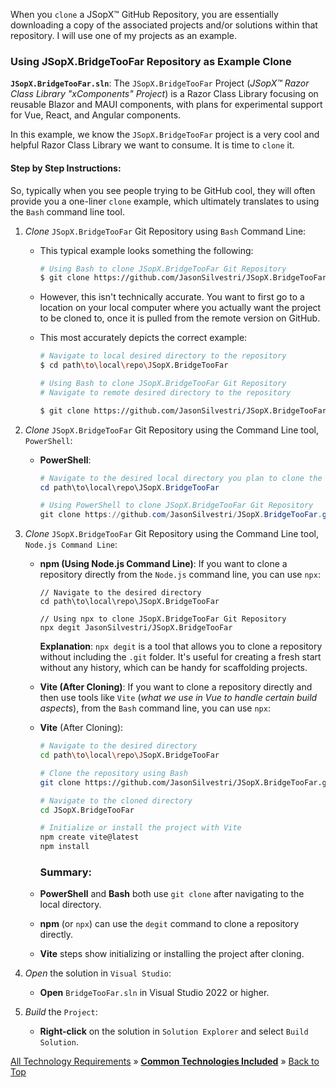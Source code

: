 ﻿
When you `clone` a JSopX™ GitHub Repository, you are essentially downloading a copy of the associated projects and/or solutions within that repository. I will use one of my projects as an example.

### Using JSopX.BridgeTooFar Repository as Example Clone

**`JSopX.BridgeTooFar.sln`**: The `JSopX.BridgeTooFar` Project (_JSopX™ Razor Class Library "xComponents" Project_) is a Razor Class Library focusing on reusable Blazor and MAUI components, with plans for experimental support for Vue, React, and Angular components.

In this example, we know the `JSopX.BridgeTooFar` project is a very cool and helpful Razor Class Library we want to consume. It is time to `clone` it.

#### Step by Step Instructions:
So, typically when you see people trying to be GitHub cool, they will often provide you a one-liner `clone` example, which ultimately translates to using the `Bash` command line tool. 

1. _Clone_ `JSopX.BridgeTooFar` Git Repository using `Bash` Command Line:
   
   - This typical example looks something the following:
     
       ```bash
       # Using Bash to clone JSopX.BridgeTooFar Git Repository
       $ git clone https://github.com/JasonSilvestri/JSopX.BridgeTooFar.git
       ```

   - However, this isn't technically accurate. You want to first go to a location on your local computer where you actually want the project to be cloned to, once it is pulled from the remote version on GitHub.
   
   - This most accurately depicts the correct example:
       ```bash
       # Navigate to local desired directory to the repository
       $ cd path\to\local\repo\JSopX.BridgeTooFar
   
       # Using Bash to clone JSopX.BridgeTooFar Git Repository
       # Navigate to remote desired directory to the repository
       
       $ git clone https://github.com/JasonSilvestri/JSopX.BridgeTooFar.git
       ```

2. _Clone_ `JSopX.BridgeTooFar` Git Repository using  the Command Line tool, `PowerShell`:
          
   - **PowerShell**:
       
       ```powershell
       # Navigate to the desired local directory you plan to clone the repository to on your computer
       cd path\to\local\repo\JSopX.BridgeTooFar
   
       # Using PowerShell to clone JSopX.BridgeTooFar Git Repository
       git clone https://github.com/JasonSilvestri/JSopX.BridgeTooFar.git
       ```


3. _Clone_ `JSopX.BridgeTooFar` Git Repository using  the Command Line tool, `Node.js Command Line`:
       
   - **npm (Using Node.js Command Line)**:
       If you want to clone a repository directly from the `Node.js` command line, you can use `npx`:
   
       ```node
       // Navigate to the desired directory
       cd path\to\local\repo\JSopX.BridgeTooFar
   
       // Using npx to clone JSopX.BridgeTooFar Git Repository
       npx degit JasonSilvestri/JSopX.BridgeTooFar
       ```
   
       **Explanation**:
       `npx degit` is a tool that allows you to clone a repository without including the `.git` folder. It's useful for creating a fresh start without any history, which can be handy for scaffolding projects.

    - **Vite (After Cloning)**:
       If you want to clone a repository directly and then use tools like `Vite` (_what we use in Vue to handle certain build aspects_), from the `Bash` command line, you can use `npx`:

   - **Vite** (After Cloning):
       ```bash
       # Navigate to the desired directory
       cd path\to\local\repo\JSopX.BridgeTooFar
   
       # Clone the repository using Bash
       git clone https://github.com/JasonSilvestri/JSopX.BridgeTooFar.git
   
       # Navigate to the cloned directory
       cd JSopX.BridgeTooFar
   
       # Initialize or install the project with Vite
       npm create vite@latest
       npm install
       ```
   
      ### Summary:
    - **PowerShell** and **Bash** both use `git clone` after navigating to the local directory.
    - **npm** (or `npx`) can use the `degit` command to clone a repository directly.
    - **Vite** steps show initializing or installing the project after cloning.
       
3. _Open_ the solution in `Visual Studio`:

    - **Open** `BridgeTooFar.sln` in Visual Studio 2022 or higher.

4. _Build_ the `Project`:

    - **Right-click** on the solution in `Solution Explorer` and select `Build Solution`.



[All Technology Requirements](https://github.com/JasonSilvestri/JSopX.BridgeTooFar/blob/master/JSopX.BridgeTooFar/Docs/JSopX/Master/Technologies.md)  »  [**Common Technologies Included**](#jsopx-github-repositories)  »  [Back to Top](#table-of-contents)
